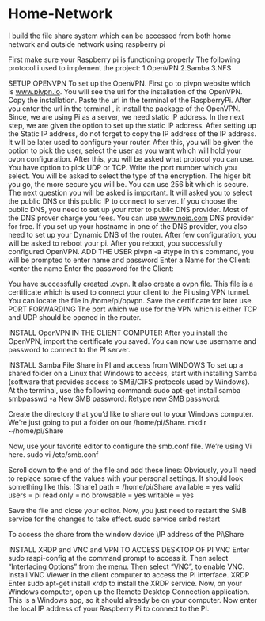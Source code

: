 # Home-Network
I build the file share system which can be accessed from both home network and outside network using raspberry pi

First make sure your Raspberry pi is functioning properly
The following protocol i used to implement the project:
1.OpenVPN
2.Samba
3.NFS

SETUP OPENVPN
To set up the OpenVPN. First go to pivpn website which is www.pivpn.io. You will see the url for the installation of the OpenVPN. Copy the installation. Paste the url in the terminal of the RaspberryPi. After you enter the url in the terminal , it install the package of the OpenVPN. 
Since, we are using Pi as a server, we need static IP address. In the next step, we are given the option to set up the static IP address. After setting up the Static IP address, do not forget to copy the IP address of the IP address. It will be later used to configure your router. 
After this, you will be given the option to pick the user, select the user as you want which will hold your ovpn configuration. After this, you will be asked what protocol you can use. You have option to pick UDP or TCP. Write the port number which you select. You will be asked to select the type of the encryption. The higer bit you go, the more secure you will be. You can use 256 bit which is secure. 
The next question you will be asked is important. It will asked you to select the public DNS or this public IP to connect to server. If you choose the public DNS, you need to set up your roter to public DNS provider. Most of the DNS prover charge you fees. You can use www.noip.com DNS provider for free. If you set up your hostname in one of the DNS provider, you also need to set up your Dynamic DNS of the router. 
After few configuration, you will be asked to reboot your pi. After you reboot, you successfully configured OpenVPN.
ADD THE USER
pivpn -a  #type in this command, you will be prompted to enter name and password
Enter a Name for the Client: <enter the name
Enter the password for the Client: <enter the password>

You have successfully created <your user name>.ovpn. It also create a ovpn file. This file is a certificate which is used to connect your client to the Pi using VPN tunnel. 
You can locate the file in /home/pi/opvpn. Save the certificate for later use. 
PORT FORWARDING
The port which we use for the VPN which is either TCP and UDP should be opened in the router. 

INSTALL OpenVPN IN THE CLIENT COMPUTER
After you install the OpenVPN, import the certificate you saved. You can now use username and password to connect to the PI server. 

INSTALL Samba File Share in PI and access from WINDOWS
To set up a shared folder on a Linux that Windows to access, start with installing Samba (software that provides access to SMB/CIFS protocols used by Windows). At the terminal, use the following command:
sudo apt-get install samba
smbpasswd -a <username>
New SMB password:
Retype new SMB password:

Create the directory that you’d like to share out to your Windows computer.  We’re just going to put a folder on our /home/pi/Share.
mkdir ~/home/pi/Share

Now, use your favorite editor to configure the smb.conf file. We’re using Vi here.
sudo vi /etc/smb.conf

Scroll down to the end of the file and add these lines:
Obviously, you’ll need to replace some of the values with your personal settings.  It should look something like this:
[Share]
path = /home/pi/Share
available = yes
valid users = pi
read only = no
browsable = yes
writable = yes

Save the file and close your editor.  Now, you just need to restart the SMB service for the changes to take effect.
sudo service smbd restart

To access the share from the window device
\\IP address of the Pi\Share

INSTALL XRDP and VNC and VPN TO ACCESS DESKTOP OF PI
VNC
Enter sudo raspi-config at the command prompt to access it.
Then select “Interfacing Options” from the menu.
Then select “VNC”, to enable VNC.
Install VNC Viewer in the client computer to access the PI interface. 
XRDP
Enter sudo apt-get install xrdp to install the XRDP service.
Now, on your Windows computer, open up the Remote Desktop Connection application. This is a Windows app, so it should already be on your computer. Now enter the local IP address of your Raspberry Pi to connect to the PI.


